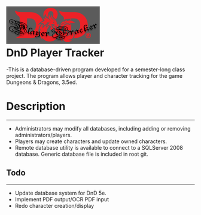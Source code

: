 ![alt text](https://github.com/NachoChef/Dungeons-Dragons-Player-Tracker/blob/dontfuckmeup/src/Resources/dndlogo.png "DNDPT logo")   
DnD Player Tracker
======
-This is a database-driven program developed for a semester-long class project. The program allows player and character tracking for the game Dungeons & Dragons, 3.5ed.

# Description
------
- Administrators may modify all databases, including adding or removing administrators/players. 
- Players may create characters and update owned characters. 
- Remote database utility is available to connect to a SQLServer 2008 database. Generic database file is included in root git.

## Todo
------
- Update database system for DnD 5e.
- Implement PDF output/OCR PDF input
- Redo character creation/display

